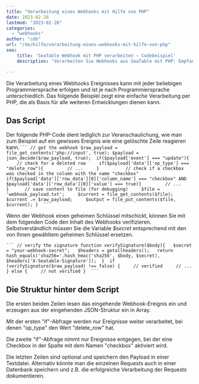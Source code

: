 ```yaml
---
title: "Verarbeitung eines Webhooks mit Hilfe von PHP"
date: 2023-02-28
lastmod: "2023-02-28"
categories: 
  - "webhooks"
author: "cdb"
url: "/de/hilfe/verarbeitung-eines-webhooks-mit-hilfe-von-php"
seo:
    title: 'SeaTable Webhook mit PHP verarbeiten – Codebeispiel'
    description: 'Verarbeiten Sie Webhooks aus SeaTable mit PHP: Empfangen, überprüfen und analysieren Sie Ereignisse, z.B. Zeilen löschen oder Checkboxen auswerten. Mit Code zum Kopieren.'

---
```


Die Verarbeitung eines Webhooks Ereignisses kann mit jeder beliebigen Programmiersprache erfolgen und ist je nach Programmiersprache unterschiedlich. Das folgende Beispiel zeigt eine einfache Verarbeitung per PHP, die als Basis für alle weiteren Entwicklungen dienen kann.

## Das Script

Der folgende PHP-Code dient lediglich zur Veranschaulichung, wie man zum Beispiel auf ein gewisses Ereignis wie eine gelöschte Zeile reagieren kann.` ``` // get the webhook $raw_payload = file_get_contents('php://input', true); $payload = json_decode($raw_payload, true);  if($payload['event'] === "update"){      // check for a deleted row     if($payload['data']['op_type'] === "delete_row"){         // ...     }          // check if a checkbox was checked in the column with the name "checkbox"     if($payload['data']['row_data'][0]['column_name'] === "checkbox" AND $payload['data']['row_data'][0]['value'] === true){         // ...     }      // save content to file (for debugging)     $file = 'webhook_payload.txt';     $current = file_get_contents($file);     $current .= $raw_payload;     $output = file_put_contents($file, $current); }  ``` `

Wenn der Webhook einen geheimen Schlüssel mitschickt, können Sie mit dem folgenden Code den Inhalt des Webhooks verifizieren. Selbstverständlich müssen Sie die Variable _$secret_ entsprechend mit den von Ihnen gewähltem geheimen Schlüssel ersetzen.

` ``` // verify the signature function verifySignature($body){   $secret = "your-webhook-secret";   $headers = getallheaders();   return hash_equals('sha256='.hash_hmac('sha256', $body, $secret), $headers['X-Seatable-Signature']);  }  if (verifySignature($raw_payload) !== false) {     // verified     // ... } else {     // not verified }  ``` `

## Die Struktur hinter dem Script

Die ersten beiden Zeilen lesen das eingehende Webhook-Ereignis ein und erzeugen aus der eingehenden JSON-Struktur ein in Array.

Mit der ersten "if"-Abfrage werden nur Ereignisse weiter verarbeitet, bei denen "op\_type" den Wert "delete\_row" hat.

Die zweite "if"-Abfrage nimmt nur Ereignisse entgegen, bei der eine Checkbox in der Spalte mit dem Namen "checkbox" aktiviert wird.

Die letzten Zeilen sind optional und speichern den Payload in einer Textdatei. Alternativ könnte man die einzelnen Requests auch in einer Datenbank speichern und z.B. die erfolgreiche Verarbeitung der Requests dokumentieren.
